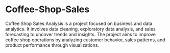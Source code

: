 # Coffee-Shop-Sales
Coffee Shop Sales Analysis is a project focused on business and data analytics. It involves data cleaning, exploratory data analysis, and sales forecasting to uncover trends and insights. The project aims to improve coffee shop operations by analyzing customer behavior, sales patterns, and product performance through visualizations.
